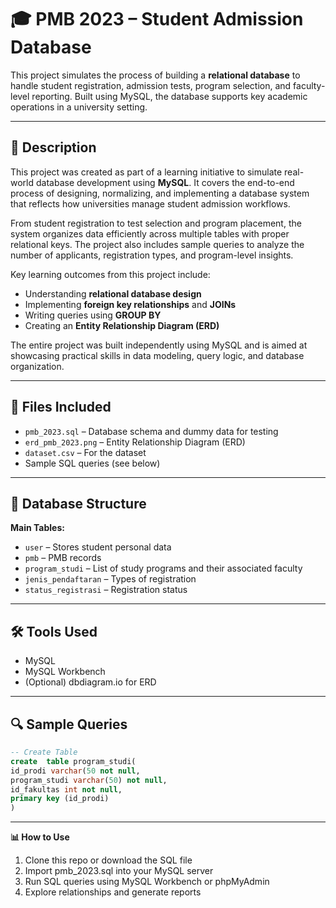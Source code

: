 # 🎓 PMB 2023 – Student Admission Database

This project simulates the process of building a **relational database** to handle student registration, admission tests, program selection, and faculty-level reporting. Built using MySQL, the database supports key academic operations in a university setting.

---

## 📝 Description

This project was created as part of a learning initiative to simulate real-world database development using **MySQL**. It covers the end-to-end process of designing, normalizing, and implementing a database system that reflects how universities manage student admission workflows.

From student registration to test selection and program placement, the system organizes data efficiently across multiple tables with proper relational keys. The project also includes sample queries to analyze the number of applicants, registration types, and program-level insights.

Key learning outcomes from this project include:
- Understanding **relational database design**
- Implementing **foreign key relationships** and **JOINs**
- Writing queries using **GROUP BY**
- Creating an **Entity Relationship Diagram (ERD)**

The entire project was built independently using MySQL and is aimed at showcasing practical skills in data modeling, query logic, and database organization.

---

## 📂 Files Included

- `pmb_2023.sql` – Database schema and dummy data for testing
- `erd_pmb_2023.png` – Entity Relationship Diagram (ERD)    
- `dataset.csv` – For the dataset 
- Sample SQL queries (see below)

---

## 🧱 Database Structure

**Main Tables:**
- `user` – Stores student personal data
- `pmb` – PMB records
- `program_studi` – List of study programs and their associated faculty
- `jenis_pendaftaran` – Types of registration
- `status_registrasi` – Registration status

---

## 🛠 Tools Used

- MySQL  
- MySQL Workbench  
- (Optional) dbdiagram.io for ERD  

---

## 🔍 Sample Queries

```sql
-- Create Table
create	table program_studi(
id_prodi varchar(50 not null,
program_studi varchar(50) not null,
id_fakultas int not null,
primary key (id_prodi)
)
```
---

**📊 How to Use**
1. Clone this repo or download the SQL file
2. Import pmb_2023.sql into your MySQL server
3. Run SQL queries using MySQL Workbench or phpMyAdmin
4. Explore relationships and generate reports
